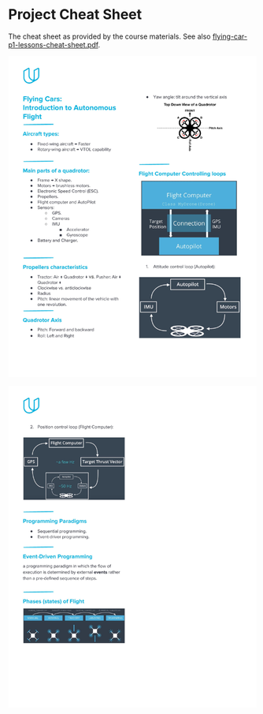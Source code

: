 # Project Cheat Sheet

The cheat sheet as provided by the course materials. See also [flying-car-p1-lessons-cheat-sheet.pdf](flying-car-p1-lessons-cheat-sheet.pdf).

![](0001.jpg)

![](0002.jpg)
